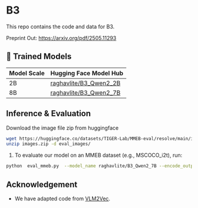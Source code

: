 # B3

This repo contains the code and data for B3.

Preprint Out: https://arxiv.org/pdf/2505.11293

## 🧠 Trained Models

| Model Scale | Hugging Face Model Hub |
|-------------|-------------------------|
| 2B          | [raghavlite/B3_Qwen2_2B](https://huggingface.co/raghavlite/B3_Qwen2_2B) |
| 8B          | [raghavlite/B3_Qwen2_7B](https://huggingface.co/raghavlite/B3_Qwen2_7B) |


## Inference & Evaluation

Download the image file zip from huggingface
```bash
wget https://huggingface.co/datasets/TIGER-Lab/MMEB-eval/resolve/main/images.zip
unzip images.zip -d eval_images/
```

1. To evaluate our model on an MMEB dataset (e.g., MSCOCO_i2t), run:
```bash 
python  eval_mmeb.py  --model_name raghavlite/B3_Qwen2_7B --encode_output_path  ./MMEB-evaloutputs/B2_Qwen2_7B/  --pooling  eos  --normalize  True  --lora  --lora_r  8  --bf16  --dataset_name  TIGER-Lab/MMEB-eval  --subset_name  MSCOCO_i2t  --dataset_split  test  --per_device_eval_batch_size  4  --image_dir  eval_images/  --tgt_prefix_mod
```

## Acknowledgement
- We have adapted code from [VLM2Vec]([https://github.com/TIGER-AI-Lab/VLM2Vec]).
